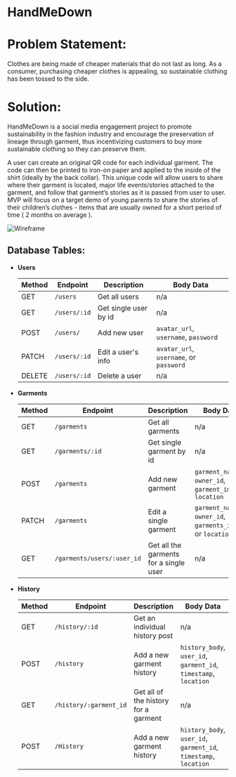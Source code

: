 # HandMeDown

# Problem Statement: 
Clothes are being made of cheaper materials that do not last as long. As a consumer, purchasing cheaper clothes is appealing, so sustainable clothing has been tossed to the side. 


# Solution:
HandMeDown is a social media engagement project to promote sustainability in the fashion industry and encourage the preservation of lineage through garment, thus incentivizing customers to buy more sustainable clothing so they can preserve them. 

A user can create an original QR code for each individual garment. The code can then be printed to iron-on paper and applied to the inside of the shirt (ideally by the back collar). This unique code will allow users to share where their garment is located, major life events/stories attached to the garment, and follow that garment’s stories as it is passed from user to user. MVP will focus on a target demo of young parents to share the stories of their children’s clothes - items that are usually owned for a short period of time ( 2 months on average ).

![Wireframe](Assests/hand_me_down_database.png)

## Database Tables: 
- **Users**

  | Method | Endpoint     | Description           | Body Data                |
  | ------ | ------------ | --------------------- | ------------------------ |
  | GET    | `/users`     | Get all users         | n/a                      |
  | GET    | `/users/:id` | Get single user by id | n/a                      |
  | POST   | `/users/`    | Add new user          | `avatar_url`, `username`, `password` |
  | PATCH  | `/users/:id` | Edit a user's info    | `avatar_url`, `username`, or `password` |
  | DELETE | `/users/:id` | Delete a user         | n/a                      |

- **Garments**

  | Method | Endpoint  | Description    | Body Data    |
  | ------ | --------- | -------------- | ------------ |
  | GET    | `/garments` | Get all garments | n/a          |
  | GET    |  `/garments/:id ` | Get single garment by id | n/a |
  | POST   | `/garments` | Add new garment  | `garment_name`, `owner_id`, `garment_image`, `location`  |
  | PATCH  | `/garments` | Edit a single garment | `garment_name`, `owner_id`, `garments_image`, or `location` |
  | GET    | `/garments/users/:user_id` | Get all the garments for a single user | n/a |
  

- **History**

  | Method | Endpoint                  | Description                           | Body Data                            |
  | ------ | ------------------------- | ------------------------------------- | ------------------------------------ |
  | GET    | `/history/:id` | Get an individual history post | n/a                                  |
  | POST   | `/history`               | Add a new garment history     | `history_body`, `user_id`, `garment_id`, `timestamp`, `location`  |
  | GET | `/history/:garment_id` | Get all of the history for a garment| n/a |
  | POST   | `/History`               | Add a new garment history     | `history_body`, `user_id`, `garment_id`, `timestamp`, `location`  |
